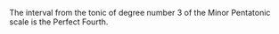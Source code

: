 The interval from the tonic of degree number 3 of the Minor Pentatonic scale is
the Perfect Fourth.
